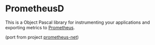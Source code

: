 # PrometheusD
 This is a Object Pascal library for instrumenting your applications and exporting metrics to [Prometheus](http://prometheus.io/).
 
 (port from project [prometheus-net](https://github.com/prometheus-net/prometheus-net))
